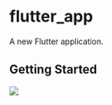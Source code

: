 # flutter_app

A new Flutter application.

## Getting Started

<img src="https://github.com/aman210697/flutter_app/blob/master/flutter_app_ss.png"/>
